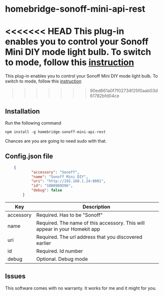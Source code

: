 # homebridge-sonoff-mini-api-rest

<<<<<<< HEAD
This plug-in enables you to control your Sonoff Mini DIY mode light bulb. To switch to mode, follow this <a href="https://github.com/itead/Sonoff_Devices_DIY_Tools/blob/master/SONOFF%20DIY%20MODE%20Protocol%20Doc%20v1.4.md"> instruction</a>
=======
This plug-in enables you to control your Sonoff Mini DIY mode light bulb. To switch to mode, follow this <a href="https://github.com/itead/Sonoff_Devices_DIY_Tools/blob/master/SONOFF%20DIY%20MODE%20Protocol%20Doc%20v1.4.md"> instruction</a> 
>>>>>>> 90ed661a0f7f02734f25f0aab03d61782bfd04ce

## Installation

Run the following command
```
npm install -g homebridge-sonoff-mini-api-rest
```

Chances are you are going to need sudo with that.

## Config.json file

```json
	{
            "accessory": "Sonoff",
            "name": "Sonoff Mini DIY",
            "uri": "http://192.168.1.24:8081",
            "id": "1000989596",
            "debug": false 
        }
```

| Key           | Description                                                                        |
|---------------|------------------------------------------------------------------------------------|
| accessory     | Required. Has to be "Sonoff"                                             			 |
| name          | Required. The name of this accessory. This will appear in your Homekit app         |
| uri           | Required. The url address that you discovered earlier                              |
| id            | Required. Id number																 |
| debug			| Optional. Debug mode																 |

## Issues

This software comes with no warranty. It works for me and it might for you.
